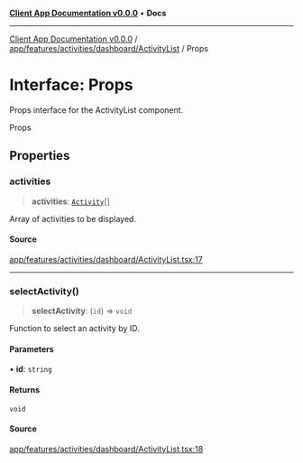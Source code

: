 [**Client App Documentation v0.0.0**](../../../../../../README.md) • **Docs**

***

[Client App Documentation v0.0.0](../../../../../../README.md) / [app/features/activities/dashboard/ActivityList](../README.md) / Props

# Interface: Props

Props interface for the ActivityList component.

 Props

## Properties

### activities

> **activities**: [`Activity`](../../../../../models/activity/interfaces/Activity.md)[]

Array of activities to be displayed.

#### Source

[app/features/activities/dashboard/ActivityList.tsx:17](https://github.com/jimmykurian/Reactivities/blob/121f957c5dd0f42591c8ed9ce52818607ca097fb/client-app/src/app/features/activities/dashboard/ActivityList.tsx#L17)

***

### selectActivity()

> **selectActivity**: (`id`) => `void`

Function to select an activity by ID.

#### Parameters

• **id**: `string`

#### Returns

`void`

#### Source

[app/features/activities/dashboard/ActivityList.tsx:18](https://github.com/jimmykurian/Reactivities/blob/121f957c5dd0f42591c8ed9ce52818607ca097fb/client-app/src/app/features/activities/dashboard/ActivityList.tsx#L18)
